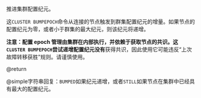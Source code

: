 推进集群配置纪元。

这`CLUSTER BUMPEPOCH`命令从连接的节点触发到群集配置纪元的增量。如果节点的配置纪元为零，或者小于群集的最大纪元，则该纪元将递增。

**注意：**配置 epoch 管理由集群在内部执行，并依赖于获取节点的共识。这`CLUSTER BUMPEPOCH`尝试递增配置纪元**没有**获得共识，因此使用它可能违反“上次故障转移获胜”规则。请谨慎使用。

@return

@simple字符串回复：`BUMPED`如果纪元递增，或者`STILL`如果节点在集群中已经具有最大的配置纪元。

